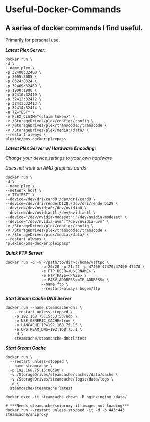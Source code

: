 # Useful-Docker-Commands
A series of docker commands I find useful. 
---
Primarily for personal use. 

***Latest Plex Server:***
```
docker run \
-d \
--name plex \
-p 32400:32400 \
-p 3005:3005 \
-p 8324:8324 \
-p 32469:32469 \
-p 1900:1900 \
-p 32410:32410 \
-p 32412:32412 \
-p 32413:32413 \
-p 32414:32414 \
-e TZ="EST" \
-e PLEX_CLAIM="<claim token>" \
-v /StorageDrives/plex/config:/config \
-v /StorageDrives/plex/transcode:/transcode \
-v /StorageDrives/plex/media:/data/ \
--restart always \
plexinc/pms-docker:plexpass
```

***Latest Plex Server w/ Hardware Encoding:***

*Change your device settings to your own hardware*

*Does not work on AMD graphics cards* 

```
docker run \
-d \
--name plex \
--network host \
-e TZ="EST" \
--device=/dev/dri/card0:/dev/dri/card0 \
--device=/dev/dri/renderD128:/dev/dri/renderD128 \
--device=/dev/nvidia0:/dev/nvidia0 \
--device=/dev/nvidiactl:/dev/nvidiactl \
--device="/dev/nvidia-modeset":"/dev/nvidia-modeset" \
--device="/dev/nvidia-uvm":"/dev/nvidia-uvm" \
-v /StorageDrives/plex/config:/config \
-v /StorageDrives/plex/transcode:/transcode \
-v /StorageDrives/plex/media:/data/ \
--restart always \
"plexinc/pms-docker:plexpass"
```

***Quick FTP Server***
```
docker run -d -v </path/to/dir>:/home/vsftpd \
                -p 20:20 -p 21:21 -p 47400-47470:47400-47470 \
                -e FTP_USER=<USERNAME> \
                -e FTP_PASS=<PASS> \
                -e PASV_ADDRESS=<IP_ADDRESS> \
                --name ftp \
                --restart=always bogem/ftp
```

***Start Steam Cache DNS Server***
```
docker run --name steamcache-dns \
    --restart unless-stopped \
    -p 192.168.75.15:53:53/udp \
    -e USE_GENERIC_CACHE=true \
    -e LANCACHE_IP=192.168.75.15 \
    -e UPSTREAM_DNS=192.168.75.1 \
    -d \
    steamcache/steamcache-dns:latest
```

***Start Steam Cache***
```
docker run \
  --restart unless-stopped \
  --name steamcache \
  -p 192.168.75.15:80:80 \
  -v /StorageDrives/steamcache/cache:/data/cache \
  -v /StorageDrives/steamcache/logs:/data/logs \
  -d \
  steamcache/steamcache:latest

docker exec -it steamcache chown -R nginx:nginx /data/

# ***Needs steamcache/sniproxy if images not loading***
docker run --restart unless-stopped -it -d -p 443:443 steamcache/sniproxy

```
